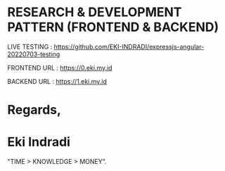 

# RESEARCH & DEVELOPMENT PATTERN (FRONTEND & BACKEND)


LIVE TESTING : https://github.com/EKI-INDRADI/expressjs-angular-20220703-testing

FRONTEND URL : https://0.eki.my.id

BACKEND URL : https://1.eki.my.id


# Regards,

# Eki Indradi
"TIME > KNOWLEDGE > MONEY".




